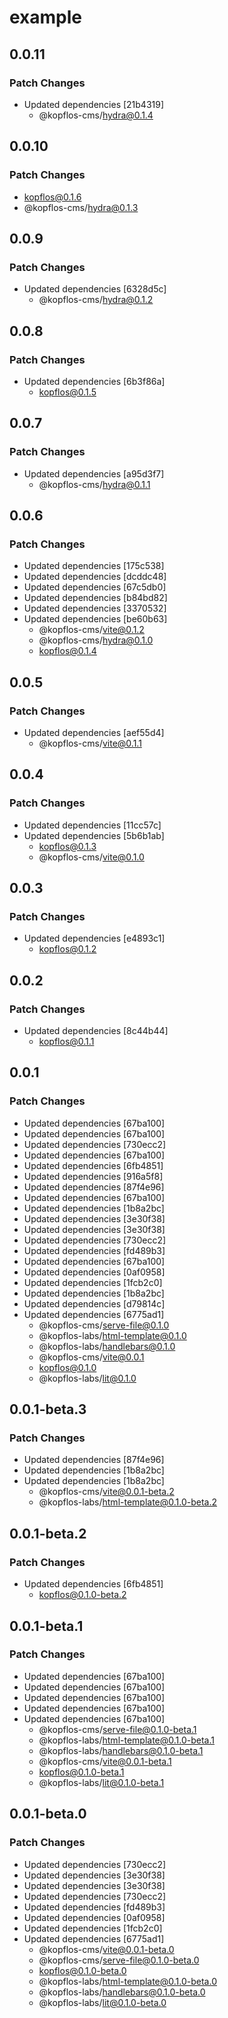 # example

## 0.0.11

### Patch Changes

- Updated dependencies [21b4319]
  - @kopflos-cms/hydra@0.1.4

## 0.0.10

### Patch Changes

- kopflos@0.1.6
- @kopflos-cms/hydra@0.1.3

## 0.0.9

### Patch Changes

- Updated dependencies [6328d5c]
  - @kopflos-cms/hydra@0.1.2

## 0.0.8

### Patch Changes

- Updated dependencies [6b3f86a]
  - kopflos@0.1.5

## 0.0.7

### Patch Changes

- Updated dependencies [a95d3f7]
  - @kopflos-cms/hydra@0.1.1

## 0.0.6

### Patch Changes

- Updated dependencies [175c538]
- Updated dependencies [dcddc48]
- Updated dependencies [67c5db0]
- Updated dependencies [b84bd82]
- Updated dependencies [3370532]
- Updated dependencies [be60b63]
  - @kopflos-cms/vite@0.1.2
  - @kopflos-cms/hydra@0.1.0
  - kopflos@0.1.4

## 0.0.5

### Patch Changes

- Updated dependencies [aef55d4]
  - @kopflos-cms/vite@0.1.1

## 0.0.4

### Patch Changes

- Updated dependencies [11cc57c]
- Updated dependencies [5b6b1ab]
  - kopflos@0.1.3
  - @kopflos-cms/vite@0.1.0

## 0.0.3

### Patch Changes

- Updated dependencies [e4893c1]
  - kopflos@0.1.2

## 0.0.2

### Patch Changes

- Updated dependencies [8c44b44]
  - kopflos@0.1.1

## 0.0.1

### Patch Changes

- Updated dependencies [67ba100]
- Updated dependencies [67ba100]
- Updated dependencies [730ecc2]
- Updated dependencies [67ba100]
- Updated dependencies [6fb4851]
- Updated dependencies [916a5f8]
- Updated dependencies [87f4e96]
- Updated dependencies [67ba100]
- Updated dependencies [1b8a2bc]
- Updated dependencies [3e30f38]
- Updated dependencies [3e30f38]
- Updated dependencies [730ecc2]
- Updated dependencies [fd489b3]
- Updated dependencies [67ba100]
- Updated dependencies [0af0958]
- Updated dependencies [1fcb2c0]
- Updated dependencies [1b8a2bc]
- Updated dependencies [d79814c]
- Updated dependencies [6775ad1]
  - @kopflos-cms/serve-file@0.1.0
  - @kopflos-labs/html-template@0.1.0
  - @kopflos-labs/handlebars@0.1.0
  - @kopflos-cms/vite@0.0.1
  - kopflos@0.1.0
  - @kopflos-labs/lit@0.1.0

## 0.0.1-beta.3

### Patch Changes

- Updated dependencies [87f4e96]
- Updated dependencies [1b8a2bc]
- Updated dependencies [1b8a2bc]
  - @kopflos-cms/vite@0.0.1-beta.2
  - @kopflos-labs/html-template@0.1.0-beta.2

## 0.0.1-beta.2

### Patch Changes

- Updated dependencies [6fb4851]
  - kopflos@0.1.0-beta.2

## 0.0.1-beta.1

### Patch Changes

- Updated dependencies [67ba100]
- Updated dependencies [67ba100]
- Updated dependencies [67ba100]
- Updated dependencies [67ba100]
- Updated dependencies [67ba100]
  - @kopflos-cms/serve-file@0.1.0-beta.1
  - @kopflos-labs/html-template@0.1.0-beta.1
  - @kopflos-labs/handlebars@0.1.0-beta.1
  - @kopflos-cms/vite@0.0.1-beta.1
  - kopflos@0.1.0-beta.1
  - @kopflos-labs/lit@0.1.0-beta.1

## 0.0.1-beta.0

### Patch Changes

- Updated dependencies [730ecc2]
- Updated dependencies [3e30f38]
- Updated dependencies [3e30f38]
- Updated dependencies [730ecc2]
- Updated dependencies [fd489b3]
- Updated dependencies [0af0958]
- Updated dependencies [1fcb2c0]
- Updated dependencies [6775ad1]
  - @kopflos-cms/vite@0.0.1-beta.0
  - @kopflos-cms/serve-file@0.1.0-beta.0
  - kopflos@0.1.0-beta.0
  - @kopflos-labs/html-template@0.1.0-beta.0
  - @kopflos-labs/handlebars@0.1.0-beta.0
  - @kopflos-labs/lit@0.1.0-beta.0
